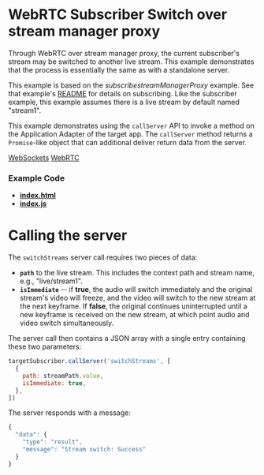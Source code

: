# WebRTC Subscriber Switch over stream manager proxy

Through WebRTC over stream manager proxy, the current subscriber's stream may be switched to another live stream. This example demonstrates that the process is essentially the same as with a standalone server.

This example is based on the _subscribestreamManagerProxy_ example. See that example's [README](../subscribestreamManagerProxy/README.md) for details on subscribing. Like the subscriber example, this example assumes there is a live stream by default named "stream1".

This example demonstrates using the `callServer` API to invoke a method on the Application Adapter of the target app. The `callServer` method returns a `Promise`-like object that can additional deliver return data from the server.

[WebSockets](https://developer.mozilla.org/en-US/docs/Web/API/WebSockets_API)
[WebRTC](https://developer.mozilla.org/en-US/docs/Web/Guide/API/WebRTC)

### Example Code

- **[index.html](index.html)**
- **[index.js](index.js)**

# Calling the server

The `switchStreams` server call requires two pieces of data:

- **`path`** to the live stream. This includes the context path and stream name, e.g., "live/stream1".
- **`isImmediate`** -- if **true**, the audio will switch immediately and the original stream's video will freeze, and the video will switch to the new stream at the next keyframe. If **false**, the original continues uninterrupted until a new keyframe is received on the new stream, at which point audio and video switch simultaneously.

The server call then contains a JSON array with a single entry containing these two parameters:

```javascript
targetSubscriber.callServer('switchStreams', [
  {
    path: streamPath.value,
    isImmediate: true,
  },
])
```

The server responds with a message:

```javascript
{
  "data": {
    "type": "result",
    "message": "Stream switch: Success"
  }
}
```
